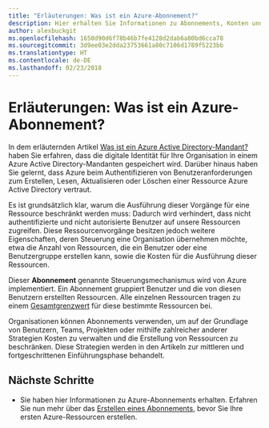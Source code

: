 ```yaml
---
title: "Erläuterungen: Was ist ein Azure-Abonnement?"
description: Hier erhalten Sie Informationen zu Abonnements, Konten und Angeboten von Azure.
author: alexbuckgit
ms.openlocfilehash: 1650d90d6f78b46b7fe4128d2dab6a80bd6cca78
ms.sourcegitcommit: 3d9ee03e2dda23753661a80c7106d1789f5223bb
ms.translationtype: HT
ms.contentlocale: de-DE
ms.lasthandoff: 02/23/2018
---
```

# <a name="explainer-what-is-an-azure-subscription"></a>Erläuterungen: Was ist ein Azure-Abonnement?

In dem erläuternden Artikel [Was ist ein Azure Active Directory-Mandant?](tenant-explainer.md) haben Sie erfahren, dass die digitale Identität für Ihre Organisation in einem Azure Active Directory-Mandanten gespeichert wird. Darüber hinaus haben Sie gelernt, dass Azure beim Authentifizieren von Benutzeranforderungen zum Erstellen, Lesen, Aktualisieren oder Löschen einer Ressource Azure Active Directory vertraut. 

Es ist grundsätzlich klar, warum die Ausführung dieser Vorgänge für eine Ressource beschränkt werden muss: Dadurch wird verhindert, dass nicht authentifizierte und nicht autorisierte Benutzer auf unsere Ressourcen zugreifen. Diese Ressourcenvorgänge besitzen jedoch weitere Eigenschaften, deren Steuerung eine Organisation übernehmen möchte, etwa die Anzahl von Ressourcen, die ein Benutzer oder eine Benutzergruppe erstellen kann, sowie die Kosten für die Ausführung dieser Ressourcen. 

Dieser **Abonnement** genannte Steuerungsmechanismus wird von Azure implementiert. Ein Abonnement gruppiert Benutzer und die von diesen Benutzern erstellten Ressourcen. Alle einzelnen Ressourcen tragen zu einem [Gesamtgrenzwert][subscription-service-limits] für diese bestimmte Ressourcen bei.

Organisationen können Abonnements verwenden, um auf der Grundlage von Benutzern, Teams, Projekten oder mithilfe zahlreicher anderer Strategien Kosten zu verwalten und die Erstellung von Ressourcen zu beschränken. Diese Strategien werden in den Artikeln zur mittleren und fortgeschrittenen Einführungsphase behandelt. 

## <a name="next-steps"></a>Nächste Schritte

* Sie haben hier Informationen zu Azure-Abonnements erhalten. Erfahren Sie nun mehr über das [Erstellen eines Abonnements](subscription.md), bevor Sie Ihre ersten Azure-Ressourcen erstellen.

<!-- Links -->
[azure-get-started]: https://azure.microsoft.com/get-started/
[azure-offers]: https://azure.microsoft.com/support/legal/offer-details/
[azure-free-trial]: https://azure.microsoft.com/offers/ms-azr-0044p/
[azure-change-subscription-offer]: /azure/billing/billing-how-to-switch-azure-offer
[microsoft-account]: https://account.microsoft.com/account
[subscription-service-limits]: /azure/azure-subscription-service-limits
[docs-organizational-account]: https://docs.microsoft.com/azure/active-directory/sign-up-organization
